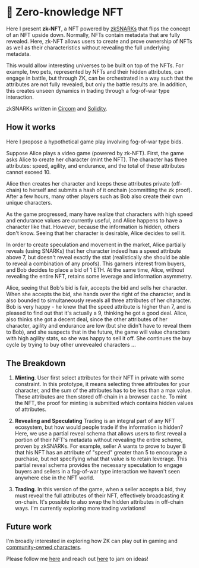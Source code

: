 # 🎲 Zero-knowledge NFT

Here I present **zk-NFT**, a NFT powered by [zkSNARKs](https://z.cash/technology/zksnarks/) that flips the concept of an NFT upside down. Normally, NFTs contain metadata that are fully revealed. Here, zk-NFT allows users to create and prove ownership of NFTs as well as their characteristics without revealing the full underlying metadata.

This would allow interesting universes to be built on top of the NFTs. For example, two pets, represented by NFTs and their hidden attributes, can engage in battle, but through ZK, can be orchestrated in a way such that the attributes are not fully revealed, but only the battle results are. In addition, this creates unseen dynamics in trading through a fog-of-war type interaction.

zkSNARKs written in [Circom](https://github.com/iden3/circom) and [Solidity](https://docs.soliditylang.org/en/v0.8.9/).

## How it works

Here I propose a hypothetical game play involving fog-of-war type bids.

Suppose Alice plays a video game (powered by zk-NFT). First, the game asks Alice to create her character (mint the NFT). The character has three attributes: speed, agility, and endurance, and the total of these attributes cannot exceed 10.

Alice then creates her character and keeps these attributes private (off-chain) to herself and submits a hash of it onchain (committing the zk proof). After a few hours, many other players such as Bob also create their own unique characters.

As the game progressed, many have realize that characters with high speed and endurance values are currently useful, and Alice happens to have a character like that. However, because the information is hidden, others don't know. Seeing that her character is desirable, Alice decides to sell it.

In order to create speculation and movement in the market, Alice partially reveals (using SNARKs) that her character indeed has a speed attribute above 7, but doesn't reveal exactly the stat (realistically she should be able to reveal a combination of any proofs). This garners interest from buyers, and Bob decides to place a bid of 1 ETH. At the same time, Alice, without revealing the entire NFT, retains some leverage and information asymmetry.

Alice, seeing that Bob's bid is fair, accepts the bid and sells her character. When she accepts the bid, she hands over the right of the character, and is also bounded to simultaneously reveals all three attributes of her character. Bob is very happy - he knew that the speed attribute is higher than 7, and is pleased to find out that it's actually a 9, thinking he got a good deal. Alice, also thinks she got a decent deal, since the other attributes of her character, agility and endurance are low (but she didn't have to reveal them to Bob), and she suspects that in the future, the game will value characters with high agility stats, so she was happy to sell it off. She continues the buy cycle by trying to buy other unrevealed characters ...

## The Breakdown

1. **Minting**. User first select attributes for their NFT in private with some constraint. In this prototype, it means selecting three attributes for your character, and the sum of the attributes has to be less than a max value. These attributes are then stored off-chain in a browser cache. To mint the NFT, the proof for minting is submitted which contains hidden values of attributes.

2. **Revealing and Speculating** Trading is an integral part of any NFT ecosystem, but how would people trade if the information is hidden? Here, we use a partial reveal schema that allows users to first reveal a portion of their NFT's metadata without revealing the entire scheme, proven by zkSNARKs. For example, seller A wants to prove to buyer B that his NFT has an attribute of "speed" greater than 5 to encourage a purchase, but not specifying what that value is to retain leverage. This partial reveal schema provides the necessary speculation to engage buyers and sellers in a fog-of-war type interaction we haven't seen anywhere else in the NFT world.

3. **Trading**. In this version of the game, when a seller accepts a bid, they must reveal the full attributes of their NFT, effectively broadcasting it on-chain. It's possible to also swap the hidden attributes in off-chain ways. I'm currently exploring more trading variations!

## Future work

I'm broadly interested in exploring how ZK can play out in gaming and [community-owned characters](https://future.a16z.com/fantasy-hollywood-crypto-and-community-owned-characters/).

Please follow me [here](https://twitter.com/kzdagoof) and reach out [here](https://thekevinz.com/) to jam on ideas!
